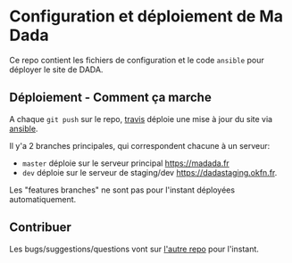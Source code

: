 # Configuration et déploiement de Ma Dada
Ce repo contient les fichiers de configuration et le code `ansible` pour déployer le site de DADA.

## Déploiement - Comment ça marche

A chaque `git push` sur le repo, [travis](https://travis-ci.org) déploie une mise à jour du site via [ansible](https://docs.ansible.com).

Il y'a 2 branches principales, qui correspondent chacune à un serveur:

- `master` déploie sur le serveur principal https://madada.fr
- `dev` déploie sur le serveur de staging/dev https://dadastaging.okfn.fr.

Les "features branches" ne sont pas pour l'instant déployées automatiquement.

## Contribuer

Les bugs/suggestions/questions vont sur [l'autre repo](https://github.com/okfnfr/dada-france-theme/issues) pour l'instant.
